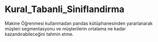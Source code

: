# Kural_Tabanli_Siniflandirma

Makine Öğrenmesi kullanmadan pandas kütüphanesinden yararlanarak müşteri segmentasyonu ve müşterilerin ortalama ne kadar kazandırabileceğini tahmin etme.
